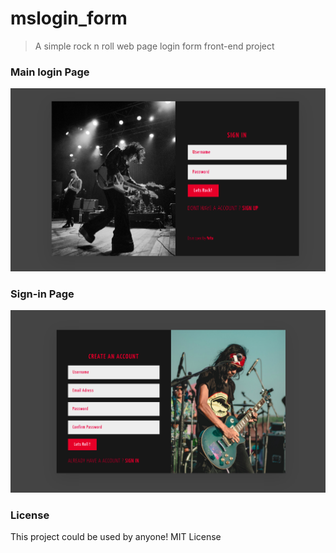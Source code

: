 # mslogin_form
> A simple rock n roll web page login form front-end project

### Main login Page
![Main Page](screenshots/log_in_form.png)
### Sign-in Page
![Signin Page](screenshots/sign_In_form.png)

### License
This project could be used by anyone! MIT License
